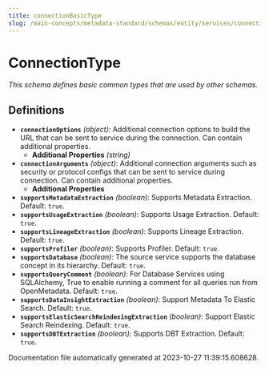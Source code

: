 ```yaml
---
title: connectionBasicType
slug: /main-concepts/metadata-standard/schemas/entity/services/connections/connectionbasictype
---
```


# ConnectionType

*This schema defines basic common types that are used by other schemas.*

## Definitions

- <a id="definitions/connectionOptions"></a>**`connectionOptions`** *(object)*: Additional connection options to build the URL that can be sent to service during the connection. Can contain additional properties.
  - **Additional Properties** *(string)*
- <a id="definitions/connectionArguments"></a>**`connectionArguments`** *(object)*: Additional connection arguments such as security or protocol configs that can be sent to service during connection. Can contain additional properties.
  - **Additional Properties**
- <a id="definitions/supportsMetadataExtraction"></a>**`supportsMetadataExtraction`** *(boolean)*: Supports Metadata Extraction. Default: `true`.
- <a id="definitions/supportsUsageExtraction"></a>**`supportsUsageExtraction`** *(boolean)*: Supports Usage Extraction. Default: `true`.
- <a id="definitions/supportsLineageExtraction"></a>**`supportsLineageExtraction`** *(boolean)*: Supports Lineage Extraction. Default: `true`.
- <a id="definitions/supportsProfiler"></a>**`supportsProfiler`** *(boolean)*: Supports Profiler. Default: `true`.
- <a id="definitions/supportsDatabase"></a>**`supportsDatabase`** *(boolean)*: The source service supports the database concept in its hierarchy. Default: `true`.
- <a id="definitions/supportsQueryComment"></a>**`supportsQueryComment`** *(boolean)*: For Database Services using SQLAlchemy, True to enable running a comment for all queries run from OpenMetadata. Default: `true`.
- <a id="definitions/supportsDataInsightExtraction"></a>**`supportsDataInsightExtraction`** *(boolean)*: Support Metadata To Elastic Search. Default: `true`.
- <a id="definitions/supportsElasticSearchReindexingExtraction"></a>**`supportsElasticSearchReindexingExtraction`** *(boolean)*: Support Elastic Search Reindexing. Default: `true`.
- <a id="definitions/supportsDBTExtraction"></a>**`supportsDBTExtraction`** *(boolean)*: Supports DBT Extraction. Default: `true`.


Documentation file automatically generated at 2023-10-27 11:39:15.608628.
